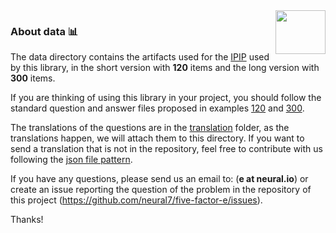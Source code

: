 <img src="https://raw.githubusercontent.com/neural7/five-factor-e/main/doc/neural7.png" align="right" width="80" height="70"/>

### About data 📊

The data directory contains the artifacts used for the [IPIP](https://ipip.ori.org/) used by this library, in the short version with **120** items and the long version with **300** items.

If you are thinking of using this library in your project, you should follow the standard question and answer files proposed in examples [120](https://github.com/neural7/five-factor-e/blob/main/data/IPIP-NEO/120/answers.json) and [300](https://github.com/neural7/five-factor-e/blob/main/data/IPIP-NEO/300/answers.json).

The translations of the questions are in the [translation](https://github.com/neural7/five-factor-e/tree/main/data/IPIP-NEO/120/translation) folder, as the translations happen, we will attach them to this directory. If you want to send a translation that is not in the repository, feel free to contribute with us following the [json file pattern](https://github.com/neural7/five-factor-e/blob/main/data/IPIP-NEO/120/translation/questions-en-us.json).

If you have any questions, please send us an email to: (**e at neural.io**) or create an issue reporting the question of the problem in the repository of this project (https://github.com/neural7/five-factor-e/issues).


Thanks!

